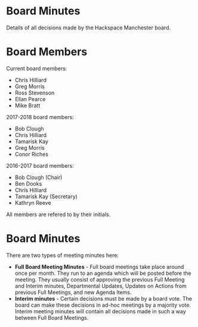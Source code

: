 # Board Minutes

Details of all decisions made by the Hackspace Manchester board.

Board Members
============

Current board members:
- Chris Hilliard
- Greg Morris
- Ross Stevenson
- Ellan Pearce
- Mike Bratt

2017-2018 board members:
- Bob Clough
- Chris Hilliard
- Tamarisk Kay
- Greg Morris
- Conor Riches

2016-2017 board members:
- Bob Clough (Chair)
- Ben Dooks
- Chris Hilliard
- Tamarisk Kay (Secretary)
- Kathryn Reeve

All members are refered to by their initials.

Board Minutes
=============

There are two types of meeting minutes here:
* **Full Board Meeting Minutes** - Full board meetings take place around once per month.  They run to an agenda which will be posted before the meeting.  They usually consist of approving the previous Full Meeting and Interim minutes, Departmental Updates, Updates on Actions from previous Full Meetings, and new Agenda Items.
* **Interim minutes** - Certain decisions must be made by a board vote. The board can make these decisions in ad-hoc meetings by a majority vote.  Interim meeting minutes will contain all decisions made in such a way between Full Board Meetings.  
